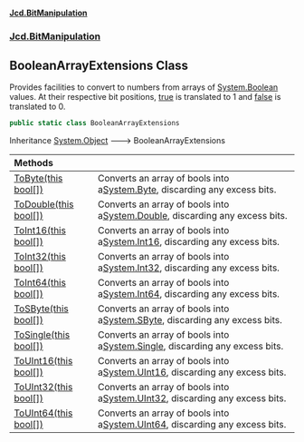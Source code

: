 #### [Jcd.BitManipulation](index.md 'index')

### [Jcd.BitManipulation](Jcd.BitManipulation.md 'Jcd.BitManipulation')

## BooleanArrayExtensions Class

Provides facilities to convert to numbers from arrays of
[System.Boolean](https://docs.microsoft.com/en-us/dotnet/api/System.Boolean 'System.Boolean')
values.
At their respective bit positions,
[true](https://docs.microsoft.com/en-us/dotnet/csharp/language-reference/builtin-types/bool 'https://docs.microsoft.com/en-us/dotnet/csharp/language-reference/builtin-types/bool')
is translated to 1
and
[false](https://docs.microsoft.com/en-us/dotnet/csharp/language-reference/builtin-types/bool 'https://docs.microsoft.com/en-us/dotnet/csharp/language-reference/builtin-types/bool')
is translated to 0.

```csharp
public static class BooleanArrayExtensions
```

Inheritance [System.Object](https://docs.microsoft.com/en-us/dotnet/api/System.Object 'System.Object') &#129106; BooleanArrayExtensions

| Methods                                                                                                                                                        |                                                                                                                                                          |
|:---------------------------------------------------------------------------------------------------------------------------------------------------------------|:---------------------------------------------------------------------------------------------------------------------------------------------------------|
| [ToByte(this bool[])](Jcd.BitManipulation.BooleanArrayExtensions.ToByte(thisbool[]).md 'Jcd.BitManipulation.BooleanArrayExtensions.ToByte(this bool[])')       | Converts an array of bools into a[System.Byte](https://docs.microsoft.com/en-us/dotnet/api/System.Byte 'System.Byte'), discarding any excess bits.       |
| [ToDouble(this bool[])](Jcd.BitManipulation.BooleanArrayExtensions.ToDouble(thisbool[]).md 'Jcd.BitManipulation.BooleanArrayExtensions.ToDouble(this bool[])') | Converts an array of bools into a[System.Double](https://docs.microsoft.com/en-us/dotnet/api/System.Double 'System.Double'), discarding any excess bits. |
| [ToInt16(this bool[])](Jcd.BitManipulation.BooleanArrayExtensions.ToInt16(thisbool[]).md 'Jcd.BitManipulation.BooleanArrayExtensions.ToInt16(this bool[])')    | Converts an array of bools into a[System.Int16](https://docs.microsoft.com/en-us/dotnet/api/System.Int16 'System.Int16'), discarding any excess bits.    |
| [ToInt32(this bool[])](Jcd.BitManipulation.BooleanArrayExtensions.ToInt32(thisbool[]).md 'Jcd.BitManipulation.BooleanArrayExtensions.ToInt32(this bool[])')    | Converts an array of bools into a[System.Int32](https://docs.microsoft.com/en-us/dotnet/api/System.Int32 'System.Int32'), discarding any excess bits.    |
| [ToInt64(this bool[])](Jcd.BitManipulation.BooleanArrayExtensions.ToInt64(thisbool[]).md 'Jcd.BitManipulation.BooleanArrayExtensions.ToInt64(this bool[])')    | Converts an array of bools into a[System.Int64](https://docs.microsoft.com/en-us/dotnet/api/System.Int64 'System.Int64'), discarding any excess bits.    |
| [ToSByte(this bool[])](Jcd.BitManipulation.BooleanArrayExtensions.ToSByte(thisbool[]).md 'Jcd.BitManipulation.BooleanArrayExtensions.ToSByte(this bool[])')    | Converts an array of bools into a[System.SByte](https://docs.microsoft.com/en-us/dotnet/api/System.SByte 'System.SByte'), discarding any excess bits.    |
| [ToSingle(this bool[])](Jcd.BitManipulation.BooleanArrayExtensions.ToSingle(thisbool[]).md 'Jcd.BitManipulation.BooleanArrayExtensions.ToSingle(this bool[])') | Converts an array of bools into a[System.Single](https://docs.microsoft.com/en-us/dotnet/api/System.Single 'System.Single'), discarding any excess bits. |
| [ToUInt16(this bool[])](Jcd.BitManipulation.BooleanArrayExtensions.ToUInt16(thisbool[]).md 'Jcd.BitManipulation.BooleanArrayExtensions.ToUInt16(this bool[])') | Converts an array of bools into a[System.UInt16](https://docs.microsoft.com/en-us/dotnet/api/System.UInt16 'System.UInt16'), discarding any excess bits. |
| [ToUInt32(this bool[])](Jcd.BitManipulation.BooleanArrayExtensions.ToUInt32(thisbool[]).md 'Jcd.BitManipulation.BooleanArrayExtensions.ToUInt32(this bool[])') | Converts an array of bools into a[System.UInt32](https://docs.microsoft.com/en-us/dotnet/api/System.UInt32 'System.UInt32'), discarding any excess bits. |
| [ToUInt64(this bool[])](Jcd.BitManipulation.BooleanArrayExtensions.ToUInt64(thisbool[]).md 'Jcd.BitManipulation.BooleanArrayExtensions.ToUInt64(this bool[])') | Converts an array of bools into a[System.UInt64](https://docs.microsoft.com/en-us/dotnet/api/System.UInt64 'System.UInt64'), discarding any excess bits. |
